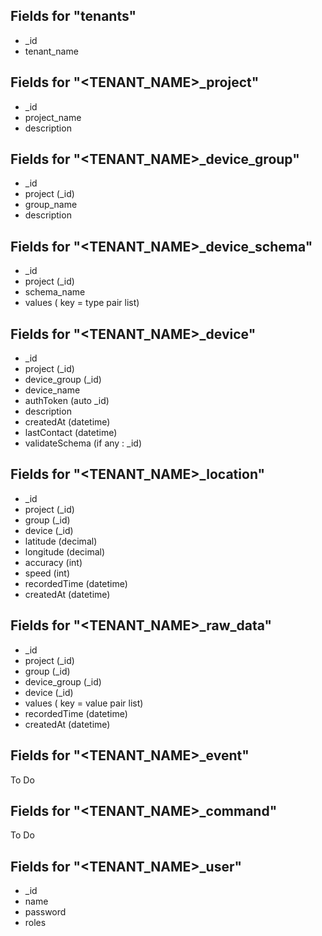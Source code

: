 
## Fields for "tenants"

- _id
- tenant_name

## Fields for "<TENANT_NAME>_project"

- _id
- project_name
- description

## Fields for "<TENANT_NAME>_device_group"

- _id
- project (_id)
- group_name
- description

## Fields for "<TENANT_NAME>_device_schema"

- _id
- project (_id)
- schema_name
- values ( key = type pair list)

## Fields for "<TENANT_NAME>_device"

- _id
- project (_id)
- device_group (_id)
- device_name
- authToken (auto _id) 
- description
- createdAt (datetime)
- lastContact (datetime)
- validateSchema (if any : _id)

## Fields for "<TENANT_NAME>_location"

- _id
- project (_id)
- group (_id)
- device (_id)
- latitude (decimal)
- longitude (decimal)
- accuracy (int)
- speed (int)
- recordedTime (datetime)
- createdAt (datetime)

## Fields for "<TENANT_NAME>_raw_data"

- _id
- project (_id)
- group (_id)
- device_group (_id)
- device (_id)
- values ( key = value pair list)
- recordedTime (datetime)
- createdAt (datetime)

## Fields for "<TENANT_NAME>_event"

To Do

## Fields for "<TENANT_NAME>_command"

To Do

## Fields for "<TENANT_NAME>_user"

- _id
- name
- password
- roles
